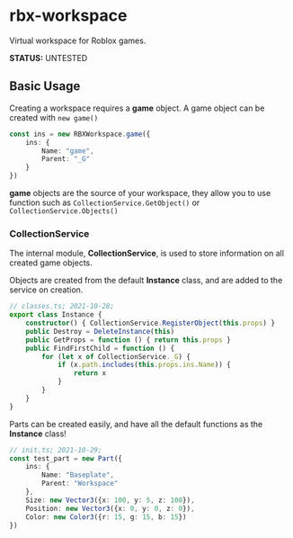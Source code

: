 # rbx-workspace
Virtual workspace for Roblox games.

**STATUS:** UNTESTED

## Basic Usage

Creating a workspace requires a **game** object. A game object can be created with `new game()`
```ts
const ins = new RBXWorkspace.game({
    ins: {
        Name: "game",
        Parent: "_G"
    }
})
```
**game** objects are the source of your workspace, they allow you to use function such as `CollectionService.GetObject()` or `CollectionService.Objects()`

### CollectionService

The internal module, **CollectionService**, is used to store information on all created game objects.

Objects are created from the default **Instance** class, and are added to the service on creation.
```ts
// classes.ts; 2021-10-28;
export class Instance {
    constructor() { CollectionService.RegisterObject(this.props) }
    public Destroy = DeleteInstance(this)
    public GetProps = function () { return this.props }
    public FindFirstChild = function () {
        for (let x of CollectionService._G) {
            if (x.path.includes(this.props.ins.Name)) {
                return x
            }
        }
    }
}
```

Parts can be created easily, and have all the default functions as the **Instance** class!
```ts
// init.ts; 2021-10-29;
const test_part = new Part({
    ins: {
        Name: "Baseplate",
        Parent: "Workspace"
    },
    Size: new Vector3({x: 100, y: 5, z: 100}),
    Position: new Vector3({x: 0, y: 0, z: 0}),
    Color: new Color3({r: 15, g: 15, b: 15})
})

```
